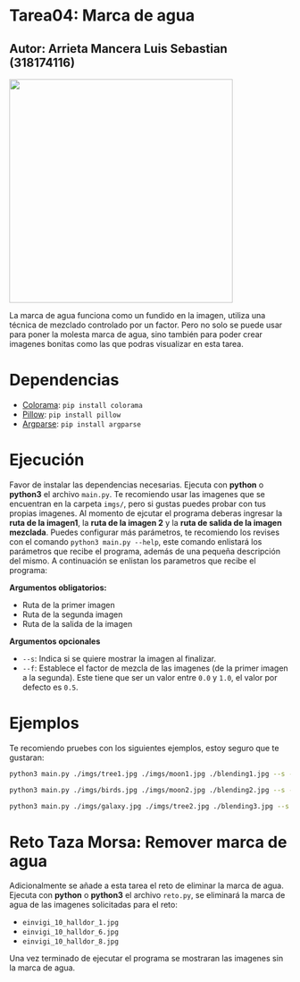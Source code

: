 # Tarea04: Marca de agua

## Autor: Arrieta Mancera Luis Sebastian (318174116)

<img src="https://i.giphy.com/media/v1.Y2lkPTc5MGI3NjExYnZwajZkM3A2Z2VmdThqdGpwMGF1ODFrd3Jyd3ZmOTlpbGpwanFzbSZlcD12MV9pbnRlcm5hbF9naWZfYnlfaWQmY3Q9Zw/3kNlg9EzLth22d8XdC/giphy-downsized-large.gif" width="400px"/>

La marca de agua funciona como un fundido en la imagen, utiliza una técnica de mezclado controlado por un factor. Pero no solo se puede usar para poner la molesta marca de agua, sino también para poder crear imagenes bonitas como las que podras visualizar en esta tarea.

# Dependencias

+ [Colorama](https://pypi.org/project/colorama/): `pip install colorama`
+ [Pillow](https://pypi.org/project/pillow/): `pip install pillow`
+ [Argparse](https://pypi.org/project/argparse/): `pip install argparse`

# Ejecución

Favor de instalar las dependencias necesarias. Ejecuta con **python** o **python3** el archivo `main.py`. Te recomiendo usar las imagenes que se encuentran en la carpeta `imgs/`, pero si gustas puedes probar con tus propias imagenes. Al momento de ejcutar el programa deberas ingresar la **ruta de la imagen1**, la **ruta de la imagen 2** y la **ruta de salida de la imagen mezclada**. Puedes configurar más parámetros, te recomiendo los revises con el comando `python3 main.py --help`, este comando enlistará los parámetros que recibe el programa, además de una pequeña descripción del mismo. A continuación se enlistan los parametros que recibe el programa:

**Argumentos obligatorios:**

+ Ruta de la primer imagen
+ Ruta de la segunda imagen
+ Ruta de la salida de la imagen

**Argumentos opcionales**

+ `--s`: Indica si se quiere mostrar la imagen al finalizar.
+ `--f`: Establece el factor de mezcla de las imagenes (de la primer imagen a la segunda). Este tiene que ser un valor entre `0.0` y `1.0`, el valor por defecto es `0.5`.

# Ejemplos

Te recomiendo pruebes con los siguientes ejemplos, estoy seguro que te gustaran:

```bash
python3 main.py ./imgs/tree1.jpg ./imgs/moon1.jpg ./blending1.jpg --s --f 0.5
```

```bash
python3 main.py ./imgs/birds.jpg ./imgs/moon2.jpg ./blending2.jpg --s --f 0.5
```

```bash
python3 main.py ./imgs/galaxy.jpg ./imgs/tree2.jpg ./blending3.jpg --s --f 0.5
```

# Reto Taza Morsa: Remover marca de agua

Adicionalmente se añade a esta tarea el reto de eliminar la marca de agua. Ejecuta con **python** o **python3** el archivo `reto.py`, se eliminará la marca de agua de las imagenes solicitadas para el reto:

+ `einvigi_10_halldor_1.jpg`
+ `einvigi_10_halldor_6.jpg`
+ `einvigi_10_halldor_8.jpg`

Una vez terminado de ejecutar el programa se mostraran las imagenes sin la marca de agua.




